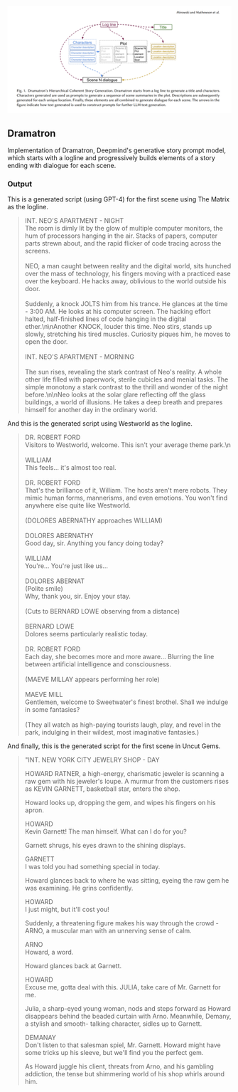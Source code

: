 <img src="./dramatron.png" />

## Dramatron

Implementation of Dramatron, Deepmind's generative story prompt model, which starts with a logline and progressively builds elements of a story ending with dialogue for each scene.

### Output

This is a generated script (using GPT-4) for the first scene using The Matrix as the logline.

> INT. NEO'S APARTMENT - NIGHT
> <br>
>  The room is dimly lit by the glow of multiple computer monitors, the hum of processors hanging in the air. Stacks of papers, computer parts strewn about, and the rapid flicker of code tracing across the screens.
>  <br>
>  <br>
> NEO, a man caught between reality and the digital world, sits hunched over the mass of technology, his fingers moving with a practiced ease over the keyboard. He hacks away, oblivious to the world outside his door.
> <br>
> <br>
> Suddenly, a knock JOLTS him from his trance. He glances at the time - 3:00 AM. He looks at his computer screen. The hacking effort halted, half-finished lines of code hanging in the digital ether.\n\nAnother KNOCK, louder this time. Neo stirs, stands up slowly, stretching his tired muscles. Curiosity piques him, he moves to open the door.
> <br>
> <br>
> INT. NEO'S APARTMENT - MORNING
> <br>
> <br>
> The sun rises, revealing the stark contrast of Neo's reality. A whole other life filled with paperwork, sterile cubicles and menial tasks. The simple monotony a stark contrast to the thrill and wonder of the night before.\n\nNeo looks at the solar glare reflecting off the glass buildings, a world of illusions. He takes a deep breath and prepares himself for another day in the ordinary world.

And this is the generated script using Westworld as the logline.

> DR. ROBERT FORD
> <br>
> Visitors to Westworld, welcome. This isn\'t your average theme park.\n
> <br>
> <br>
> WILLIAM
> <br>
> This feels... it\'s almost too real.
> <br>
> <br>
> DR. ROBERT FORD
> <br>
> That\'s the brilliance of it, William. The hosts aren\'t mere robots. They mimic human forms, mannerisms, and even emotions. You won\'t find anywhere else quite like Westworld.
> <br>
> <br>
> (DOLORES ABERNATHY approaches WILLIAM)
> <br>
> <br>
> DOLORES ABERNATHY
> <br>
> Good day, sir. Anything you fancy doing today?
> <br>
> <br>
> WILLIAM
> <br>
> You\'re... You\'re just like us...
> <br>
> <br>
> DOLORES ABERNAT
> <br>
> (Polite smile)
> <br>
> Why, thank you, sir. Enjoy your stay.
> <br>
> <br>
> (Cuts to BERNARD LOWE observing from a distance)
> <br>
> <br>
> BERNARD LOWE
> <br>
> Dolores seems particularly realistic today.
> <br>
> <br>
> DR. ROBERT FORD
> <br>
> Each day, she becomes more and more aware... Blurring the line between artificial intelligence and consciousness.
> <br>
> <br>
> (MAEVE MILLAY appears performing her role)
> <br>
> <br>
> MAEVE MILL
> <br>
> Gentlemen, welcome to Sweetwater\'s finest brothel. Shall we indulge in some fantasies?
> <br>
> <br>
> (They all watch as high-paying tourists laugh, play, and revel in the park, indulging in their wildest, most imaginative fantasies.)

And finally, this is the generated script for the first scene in Uncut Gems.

> "INT. NEW YORK CITY JEWELRY SHOP - DAY                                     
>                                                                                 
> HOWARD RATNER, a high-energy, charismatic jeweler is scanning a raw gem with his
> jeweler's loupe. A murmur from the customers rises as KEVIN GARNETT, basketball
> star, enters the shop.
>                                                                                 
> Howard looks up, dropping the gem, and wipes his fingers on his apron.          
>                                                                                 
> HOWARD                                                                          
> Kevin Garnett! The man himself. What can I do for you?                          
>                                                                                 
> Garnett shrugs, his eyes drawn to the shining displays.                         
>                                                                                 
> GARNETT                                                                         
> I was told you had something special in today.                                  
>                                                                                 
> Howard glances back to where he was sitting, eyeing the raw gem he was
> examining. He grins confidently.
>                                                                                 
> HOWARD                                                                          
> I just might, but it'll cost you!                                               
>                                                                                 
> Suddenly, a threatening figure makes his way through the crowd - ARNO, a
> muscular man with an unnerving sense of calm.
>                                                                                 
> ARNO                                                                            
> Howard, a word.                                                                 
>                                                                                 
> Howard glances back at Garnett.                                                 
>                                                                                 
> HOWARD                                                                          
> Excuse me, gotta deal with this. JULIA, take care of Mr. Garnett for me.        
>                                                                                 
> Julia, a sharp-eyed young woman, nods and steps forward as Howard disappears
> behind the beaded curtain with Arno. Meanwhile, Demany, a stylish and smooth-
> talking character, sidles up to Garnett.
>                                                                                 
> DEMANAY                                                                         
> Don't listen to that salesman spiel, Mr. Garnett. Howard might have some tricks
> up his sleeve, but we'll find you the perfect gem.
>                                                                                 
> As Howard juggle his client, threats from Arno, and his gambling addiction, the
> tense but shimmering world of his shop whirls around him.